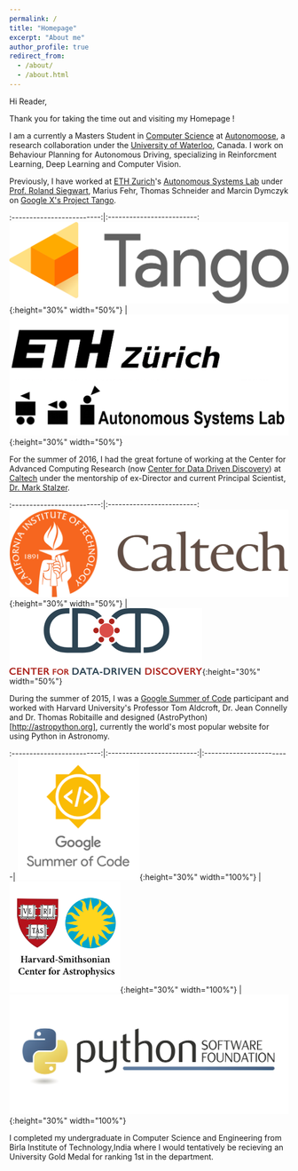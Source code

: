```yaml
---
permalink: /
title: "Homepage"
excerpt: "About me"
author_profile: true
redirect_from: 
  - /about/
  - /about.html
---
```


Hi Reader,

Thank you for taking the time out and visiting my Homepage ! 

I am a currently a Masters Student in [Computer Science](https://cs.uwaterloo.ca/) at [Autonomoose](http://www.autonomoose.net/), a research collaboration under the [University of Waterloo](https://uwaterloo.ca/), Canada. I work on Behaviour Planning for Autonomous Driving, specializing in Reinforcment Learning, Deep Learning and Computer Vision.

Previously, I have worked at [ETH Zurich](https://www.ethz.ch/en.html)'s [Autonomous Systems Lab](http://www.asl.ethz.ch/) under [Prof. Roland Siegwart](http://www.asl.ethz.ch/the-lab/people/person-detail.html?persid=29981), Marius Fehr, Thomas Schneider and Marcin Dymczyk on [Google X's Project Tango](https://get.google.com/tango/).

:-------------------------:|:-------------------------:
![Tango_Logo](/files/tango-logo.svg){:height="30%" width="50%"} | ![ETH_ASL_LOGO](/files/eth_asl.jpg){:height="30%" width="50%"}


For the summer of 2016, I had the great fortune of working at the Center for Advanced Computing Research (now [Center for Data  Driven Discovery](http://cd3.caltech.edu/)) at [Caltech](http://www.caltech.edu/) under the mentorship of ex-Director and current Principal Scientist, [Dr. Mark Stalzer](https://www.linkedin.com/in/mark-stalzer-97254a/).

:-------------------------:|:-------------------------:
![Caltech_Logo](/files/caltech_logo.jpg){:height="30%" width="50%"} | ![CD3_LOGO](/files/cdcube.348x120.png){:height="30%" width="50%"}

During the summer of 2015, I was a [Google Summer of Code](https://developers.google.com/open-source/gsoc/) participant and worked with Harvard University's Professor Tom Aldcroft, Dr. Jean Connelly and Dr. Thomas Robitaille and designed (AstroPython)[http://astropython.org], currently the world's most popular website for using Python in Astronomy. 

:-------------------------:|:-------------------------:|:------------------------|
![GSoC_Logo](/files/220px-GSoC.png){:height="30%" width="100%"} | ![Harvard_LOGO](/files/AAEAAQAAAAAAAAnyAAAAJDZjYjc4YWJlLTg5ZGItNDExMi1iZTdkLTkxOGRiMzRhN2JmMA.png){:height="30%" width="100%"} | ![PSF_LOGO](/files/PSF-Logo.png){:height="30%" width="100%"}

I completed my undergraduate in Computer Science and Engineering from Birla Institute of Technology,India where I would tentatively be recieving an University Gold Medal for ranking 1st in the department.
